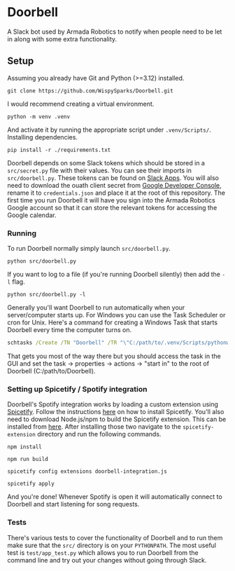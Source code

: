 # Doorbell
A Slack bot used by Armada Robotics to notify when people need to be let in along with some extra functionality.

## Setup
Assuming you already have Git and Python (>=3.12) installed.
```
git clone https://github.com/WispySparks/Doorbell.git
```
I would recommend creating a virtual environment.
```
python -m venv .venv
```
And activate it by running the appropriate script under `.venv/Scripts/`. <br>
Installing dependencies. 
```
pip install -r ./requirements.txt
```
Doorbell depends on some Slack tokens which should be stored in a `src/secret.py` file with their values. You can see their imports in `src/doorbell.py`. These tokens can be found on [Slack Apps](https://api.slack.com/apps). You will also need to download the ouath client secret from [Google Developer Console](https://console.cloud.google.com/project), rename it to `credentials.json` and place it at the root of this repository. The first time you run Doorbell it will have you sign into the Armada Robotics Google account so that it can store the relevant tokens for accessing the Google calendar.

### Running
To run Doorbell normally simply launch `src/doorbell.py`.
```
python src/doorbell.py
```
If you want to log to a file (if you're running Doorbell silently) then add the `-l` flag.
```
python src/doorbell.py -l
```
Generally you'll want Doorbell to run automatically when your server/computer starts up. For Windows you can use the Task Scheduler or cron for Unix. Here's a command for creating a Windows Task that starts Doorbell every time the computer turns on.
```bat
schtasks /Create /TN "Doorbell" /TR "\"C:/path/to/.venv/Scripts/pythonw.exe\" \"C:/path/to/Doorbell/src/doorbell.py\" -l" /SC ONSTART /RU yourusername /RP
```
That gets you most of the way there but you should access the task in the GUI and set the task -> properties -> actions -> "start in" to the root of Doorbell (C:/path/to/Doorbell).

### Setting up Spicetify / Spotify integration
Doorbell's Spotify integration works by loading a custom extension using [Spicetify](https://spicetify.app/).
Follow the instructions [here](https://spicetify.app/docs/getting-started#installation) on how to install Spicetify.
You'll also need to download Node.js/npm to build the Spicetify extension. This can be installed from [here](https://nodejs.org/en/download/prebuilt-installer).
After installing those two navigate to the `spicetify-extension` directory and run the following commands.
```
npm install
```
```
npm run build
```
```
spicetify config extensions doorbell-integration.js 
```
```
spicetify apply
```
And you're done! Whenever Spotify is open it will automatically connect to Doorbell and start listening for song requests.

### Tests
There's various tests to cover the functionality of Doorbell and to run them make sure that the `src/` directory is on your `PYTHONPATH`. The most useful test is `test/app_test.py` which allows you to run Doorbell from the command line and try out your changes without going through Slack.